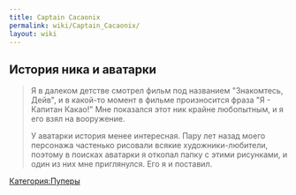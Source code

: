 ```yaml
---
title: Captain Cacaonix
permalink: wiki/Captain_Cacaonix/
layout: wiki
---
```


## История ника и аватарки

> Я в далеком детстве смотрел фильм под названием "Знакомтесь, Дейв", и
> в какой-то момент в фильме произносится фраза "Я - Капитан Какао!" Мне
> показался этот ник крайне любопытным, и я его взял на вооружение.
>
> У аватарки история менее интересная. Пару лет назад моего персонажа
> частенько рисовали всякие художники-любители, поэтому в поисках
> аватарки я откопал папку с этими рисунками, и один из них мне
> приглянулся. Его я и поставил.

[Категория:Пуперы](Категория:Пуперы "wikilink")
